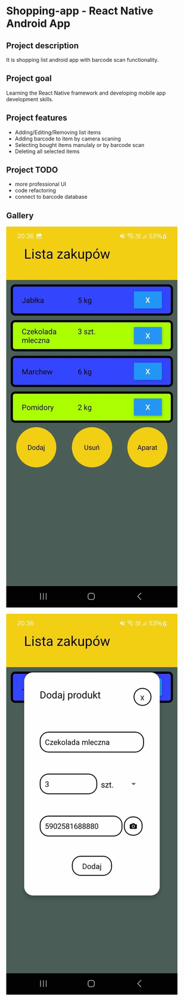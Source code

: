 # Shopping-app - React Native Android App

## Project description

It is shopping list android app with barcode scan functionality.

## Project goal

Learning the React Native framework and developing mobile app development skills. 

## Project features

- Adding/Editing/Removing list items
- Adding barcode to item by camera scaning
- Selecting bought items manulaly or by barcode scan
- Deleting all selected items

## Project TODO

- more professional UI
- code refactoring
- connect to barcode database

## Gallery
![Screenshot of app](/gallery/App.jpg)

![Screenshot of item dialog](/gallery/AddDialog.jpg)
